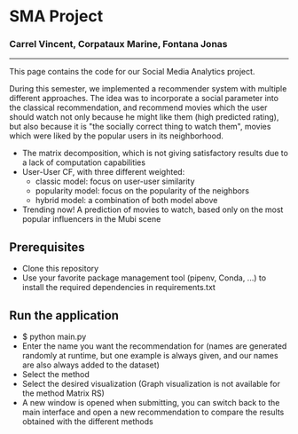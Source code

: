 # SMA Project

### Carrel Vincent, Corpataux Marine, Fontana Jonas

---

This page contains the code for our Social Media Analytics project. 

During this semester, we implemented a recommender system with multiple different approaches. The idea was to incorporate a social parameter into the classical recommendation, and recommend movies which the user should watch not only because he might like them (high predicted rating), but also because it is "the socially correct thing to watch them", movies which were liked by the popular users in its neighborhood. 

- The matrix decomposition, which is not giving satisfactory results due to a lack of computation capabilities
- User-User CF, with three different weighted:
    - classic model: focus on user-user similarity
    - popularity model: focus on the popularity of the neighbors 
    - hybrid model: a combination of both model above
- Trending now! A prediction of movies to watch, based only on the most popular influencers in the Mubi scene



## Prerequisites

- Clone this repository
- Use your favorite package management tool (pipenv, Conda, ...) to install the required dependencies in requirements.txt


## Run the application

- $ python main.py
- Enter the name you want the recommendation for (names are generated randomly at runtime, but one example is always given, and our names are also always added to the dataset)
- Select the method 
- Select the desired visualization (Graph visualization is not available for the method Matrix RS)
- A new window is opened when submitting, you can switch back to the main interface and open a new recommendation to compare the results obtained with the different methods
